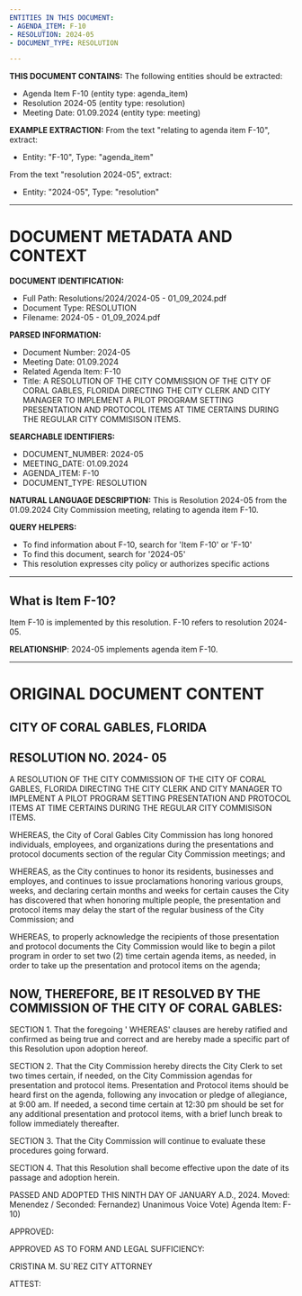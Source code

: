 ```yaml
---
ENTITIES IN THIS DOCUMENT:
- AGENDA_ITEM: F-10
- RESOLUTION: 2024-05
- DOCUMENT_TYPE: RESOLUTION

---
```


**THIS DOCUMENT CONTAINS:**
The following entities should be extracted:
- Agenda Item F-10 (entity type: agenda_item)
- Resolution 2024-05 (entity type: resolution)
- Meeting Date: 01.09.2024 (entity type: meeting)

**EXAMPLE EXTRACTION:**
From the text "relating to agenda item F-10", extract:
- Entity: "F-10", Type: "agenda_item"

From the text "resolution 2024-05", extract:
- Entity: "2024-05", Type: "resolution"

---


DOCUMENT METADATA AND CONTEXT
=============================

**DOCUMENT IDENTIFICATION:**
- Full Path: Resolutions/2024/2024-05 - 01_09_2024.pdf
- Document Type: RESOLUTION
- Filename: 2024-05 - 01_09_2024.pdf

**PARSED INFORMATION:**
- Document Number: 2024-05
- Meeting Date: 01.09.2024
- Related Agenda Item: F-10
- Title: A RESOLUTION OF THE CITY COMMISSION OF THE CITY OF CORAL GABLES,  FLORIDA DIRECTING THE CITY CLERK AND CITY MANAGER TO IMPLEMENT A PILOT PROGRAM SETTING PRESENTATION AND PROTOCOL ITEMS AT TIME CERTAINS DURING THE REGULAR CITY COMMISISON ITEMS.

**SEARCHABLE IDENTIFIERS:**
- DOCUMENT_NUMBER: 2024-05
- MEETING_DATE: 01.09.2024
- AGENDA_ITEM: F-10
- DOCUMENT_TYPE: RESOLUTION

**NATURAL LANGUAGE DESCRIPTION:**
This is Resolution 2024-05 from the 01.09.2024 City Commission meeting, relating to agenda item F-10.

**QUERY HELPERS:**
- To find information about F-10, search for 'Item F-10' or 'F-10'
- To find this document, search for '2024-05'
- This resolution expresses city policy or authorizes specific actions

---

## What is Item F-10?
Item F-10 is implemented by this resolution.
F-10 refers to resolution 2024-05.

**RELATIONSHIP**: 2024-05 implements agenda item F-10.

---

# ORIGINAL DOCUMENT CONTENT



## CITY OF CORAL GABLES, FLORIDA

## RESOLUTION NO.  2024- 05

A RESOLUTION OF THE CITY COMMISSION OF THE CITY OF CORAL GABLES,  FLORIDA DIRECTING THE CITY CLERK AND CITY MANAGER TO IMPLEMENT A PILOT PROGRAM SETTING PRESENTATION AND PROTOCOL ITEMS AT TIME CERTAINS DURING THE REGULAR CITY COMMISISON ITEMS.

WHEREAS,  the City of Coral Gables City Commission has long honored individuals, employees, and organizations during the presentations and protocol documents section of the regular City Commission meetings; and

WHEREAS,  as the City continues to honor its residents, businesses and employes, and continues to issue proclamations honoring various groups, weeks, and declaring certain months and weeks for certain causes the City has discovered that when honoring multiple people,  the presentation and protocol items may delay the start of the regular business of the City Commission; and

WHEREAS, to properly acknowledge the recipients of those presentation and protocol documents the City Commission would like to begin a pilot program in order to set two (2) time certain agenda items, as needed, in order to take up the presentation and protocol items on the agenda;

## NOW,  THEREFORE, BE IT RESOLVED BY THE COMMISSION OF THE CITY OF CORAL GABLES:

SECTION 1. That the foregoing ' WHEREAS'  clauses are hereby ratified and confirmed as being true and correct and are hereby made a specific part of this Resolution upon adoption hereof.

SECTION 2. That the City Commission hereby directs the City Clerk to set two times certain,  if needed,  on the City Commission agendas for presentation and protocol items. Presentation and Protocol items should be heard first on the agenda, following any invocation or pledge of allegiance, at 9:00 am.  If needed,  a second time certain at 12:30 pm should be set for any additional presentation and protocol items, with a brief lunch break to follow immediately thereafter.

SECTION 3. That the City Commission will continue to evaluate these procedures going forward.

SECTION 4.  That this Resolution shall become effective upon the date of its passage and adoption herein.

PASSED AND ADOPTED THIS NINTH DAY OF JANUARY A.D., 2024. Moved:  Menendez /  Seconded:  Fernandez) Unanimous Voice Vote) Agenda Item:  F-10)

APPROVED:

<!-- image -->

APPROVED AS TO FORM AND LEGAL SUFFICIENCY:

<!-- image -->

CRISTINA M. SU`REZ CITY ATTORNEY

ATTEST:

<!-- image -->